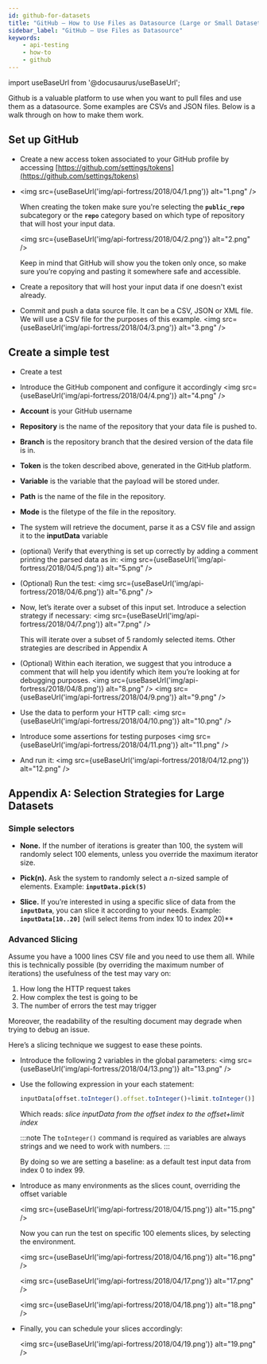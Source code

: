 ```yaml
---
id: github-for-datasets
title: "GitHub – How to Use Files as Datasource (Large or Small Datasets)"
sidebar_label: "GitHub – Use Files as Datasource"
keywords:
    - api-testing
    - how-to
    - github
---
```


import useBaseUrl from '@docusaurus/useBaseUrl';

Github is a valuable platform to use when you want to pull files and use them as a datasource. Some examples are CSVs and JSON files. Below is a walk through on how to make them work.

## Set up GitHub

- Create a new access token associated to your GitHub profile by accessing [https://github.com/settings/tokens](https://github.com/settings/tokens)

- <img src={useBaseUrl('img/api-fortress/2018/04/1.png')} alt="1.png" />

  When creating the token make sure you're selecting the **`public_repo`** subcategory or the **`repo`** category based on which type of repository that will host your input data.
  
  <img src={useBaseUrl('img/api-fortress/2018/04/2.png')} alt="2.png" />

  Keep in mind that GitHub will show you the token only once, so make sure you’re copying and pasting it somewhere safe and accessible.

- Create a repository that will host your input data if one doesn't exist already.

- Commit and push a data source file. It can be a CSV, JSON or XML file. We will use a CSV file for the purposes of this example.
  <img src={useBaseUrl('img/api-fortress/2018/04/3.png')} alt="3.png" />
  
## Create a simple test
    
- Create a test

- Introduce the GitHub component and configure it accordingly
  <img src={useBaseUrl('img/api-fortress/2018/04/4.png')} alt="4.png" />
- **Account** is your GitHub username
- **Repository** is the name of the repository that your data file is pushed to.
- **Branch** is the repository branch that the desired version of the data file is in.
- **Token** is the token described above, generated in the GitHub platform.
- **Variable** is the variable that the payload will be stored under.
- **Path** is the name of the file in the repository.
- **Mode** is the filetype of the file in the repository.

- The system will retrieve the document, parse it as a CSV file and assign it to the **inputData** variable

- (optional) Verify that everything is set up correctly by adding a comment printing the parsed data as in:
  <img src={useBaseUrl('img/api-fortress/2018/04/5.png')} alt="5.png" />
- (Optional) Run the test:
  <img src={useBaseUrl('img/api-fortress/2018/04/6.png')} alt="6.png" />

- Now, let’s iterate over a subset of this input set. Introduce a selection strategy if necessary: 
  <img src={useBaseUrl('img/api-fortress/2018/04/7.png')} alt="7.png" />

  This will iterate over a subset of 5 randomly selected items. Other strategies are described in Appendix A
- (Optional) Within each iteration, we suggest that you introduce a comment that will help you identify which item you’re looking at for debugging purposes.
  <img src={useBaseUrl('img/api-fortress/2018/04/8.png')} alt="8.png" />
  <img src={useBaseUrl('img/api-fortress/2018/04/9.png')} alt="9.png" />
- Use the data to perform your HTTP call:
  <img src={useBaseUrl('img/api-fortress/2018/04/10.png')} alt="10.png" />

- Introduce some assertions for testing purposes
  <img src={useBaseUrl('img/api-fortress/2018/04/11.png')} alt="11.png" />

- And run it:
  <img src={useBaseUrl('img/api-fortress/2018/04/12.png')} alt="12.png" />

## Appendix A: Selection Strategies for Large Datasets

### Simple selectors

- **None.** If the number of iterations is greater than 100, the system will randomly select 100 elements, unless you override the maximum iterator size.

- **Pick(n).** Ask the system to randomly select a _n_-sized sample of elements. Example: **`inputData.pick(5)`**

- **Slice.** If you’re interested in using a specific slice of data from the **`inputData`**, you can slice it according to your needs. Example: **`inputData[10..20]`** (will select items from index 10 to index 20)**

### Advanced Slicing

Assume you have a 1000 lines CSV file and you need to use them all. While this is technically possible (by overriding the maximum number of iterations) the usefulness of the test may vary on:

1. How long the HTTP request takes
2. How complex the test is going to be
3. The number of errors the test may trigger

Moreover, the readability of the resulting document may degrade when trying to debug an issue.

Here’s a slicing technique we suggest to ease these points.

- Introduce the following 2 variables in the global parameters: 
  <img src={useBaseUrl('img/api-fortress/2018/04/13.png')} alt="13.png" />

- Use the following expression in your each statement: 
  
  ```js
  inputData[offset.toInteger().offset.toInteger()+limit.toInteger()]
  ```
  
  Which reads: _slice inputData from the offset index to the offset+limit index_ 
  
  :::note
  The `toInteger()` command is required as variables are always strings and we need to work with numbers. 
  :::
  
  By doing so we are setting a baseline: as a default test input data from index 0 to index 99.

- Introduce as many environments as the slices count, overriding the offset variable
  
  <img src={useBaseUrl('img/api-fortress/2018/04/15.png')} alt="15.png" />

  Now you can run the test on specific 100 elements slices, by selecting the environment.
  
  <img src={useBaseUrl('img/api-fortress/2018/04/16.png')} alt="16.png" />
  
  <img src={useBaseUrl('img/api-fortress/2018/04/17.png')} alt="17.png" />

  <img src={useBaseUrl('img/api-fortress/2018/04/18.png')} alt="18.png" />

- Finally, you can schedule your slices accordingly:
  
  <img src={useBaseUrl('img/api-fortress/2018/04/19.png')} alt="19.png" />
